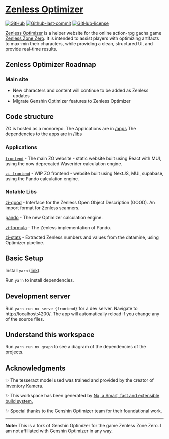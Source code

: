 # [Zenless Optimizer](#)

<a href="https://github.com/katyushazhao/zenless-optimizer/blob/master/package.json"><img alt="GitHub" src="https://img.shields.io/github/package-json/v/katyushazhao/zenless-optimizer?style=for-the-badge"></a>
<a href="https://github.com/katyushazhao/zenless-optimizer"><img alt="Github-last-commit" src="https://img.shields.io/github/last-commit/katyushazhao/zenless-optimizer?logo=github&style=for-the-badge"></a>
<a href="https://github.com/katyushazhao/zenless-optimizer/blob/master/LICENSE"><img alt="GitHub-license" src="https://img.shields.io/github/license/katyushazhao/zenless-optimizer?style=for-the-badge"></a>

[Zenless Optimizer](#) is a helper website for the online action-rpg gacha game [Zenless Zone Zero](https://zenless.hoyoverse.com/). It is intended to assist players with optimizing artifacts to max-min their characters, while providing a clean, structured UI, and provide real-time results.

## Zenless Optimizer Roadmap

### Main site

- New characters and content will continue to be added as Zenless updates
- Migrate Genshin Optimizer features to Zenless Optimizer

## Code structure

ZO is hosted as a monorepo.
The Applications are in [/apps](/apps/)
The dependencies to the apps are in [/libs](/libs/)

### Applications

[`frontend`](/apps/frontend/) - The main ZO website - static website built using React with MUI, using the now deprecated Waverider calculation engine.

[`zi-frontend`](/apps/zi-frontend/) - WIP ZO frontend - website built using NextJS, MUI, supabase, using the Pando calculation engine.

### Notable Libs

[zi-good](/libs/zi/good/) - Interface for the Zenless Open Object Description (GOOD). An import format for Zenless scanners.

[pando](/libs/pando/engine/) - The new Optimizer calculation engine.

[zi-formula](/libs/zi/formula/) - The Zenless implementation of Pando.

[zi-stats](/libs/zi/stats/) - Extracted Zenless numbers and values from the datamine, using Optimizer pipeline.

## Basic Setup

Install `yarn` ([link](https://yarnpkg.com/getting-started/install)).

Run `yarn` to install dependencies.

## Development server

Run `yarn run nx serve {frontend}` for a dev server. Navigate to http://localhost:4200/. The app will automatically reload if you change any of the source files.

## Understand this workspace

Run `yarn run nx graph` to see a diagram of the dependencies of the projects.

## Acknowledgments

✨ The tesseract model used was trained and provided by the creator of [Inventory Kamera](https://github.com/Andrewthe13th/Inventory_Kamera).

✨ This workspace has been generated by [Nx, a Smart, fast and extensible build system.](https://nx.dev)

✨ Special thanks to the Genshin Optimizer team for their foundational work.

---

**Note:** This is a fork of Genshin Optimizer for the game Zenless Zone Zero. I am not affiliated with Genshin Optimizer in any way.

